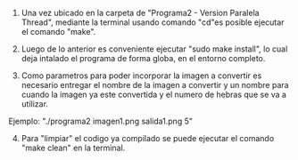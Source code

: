 1. Una vez ubicado en la carpeta de "Programa2 - Version Paralela Thread", mediante la terminal usando comando "cd"es posible ejecutar el comando "make".

2. Luego de lo anterior es conveniente ejecutar "sudo make install", lo cual deja intalado el programa de forma globa, en el entorno completo.

3. Como parametros para poder incorporar la imagen a convertir es necesario entregar el nombre de la imagen a convertir y un nombre para cuando la imagen ya este convertida y el numero de hebras que se va a utilizar. 
  
  Ejemplo: "./programa2 imagen1.png salida1.png 5"

4. Para "limpiar" el codigo ya compilado se puede ejecutar el comando "make clean" en la terminal.
